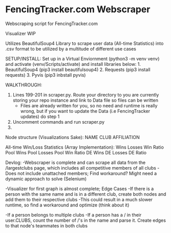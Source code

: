# FencingTracker.com Webscraper
Webscraping script for FencingTracker.com

Visualizer WIP

Utilizes BeautifulSoup4 Library to scrape user data (All-time Statistics) into .csv format to be utilized by a multitude of different use cases

SETUP/INSTALL:
Set up in a Virtual Enviornment (python3 -m venv venv) and activate (venv/Scripts/activate) and install libraries below:
    1. BeautifulSoup4 (pip3 install beautifulsoup4)
    2. Requests (pip3 install requests)
    3. Pyvis (pip3 inbstall pyvis)

WALKTHROUGH:
  1. Lines 199-201 in scraper.py. Route your directory to you are currently storing your repo instance and link to Data file so files can be written
      - Files are already written for you, so no need and runtime is really wrong, but if you want to update the Data (i.e FencingTracker updates) do step 1
  2. Uncomment commands and run scraper.py
  3.            


Node structure (Visualizations Sake):
  NAME
  CLUB AFFILIATION

  All-time Win/Loss Statistics (Array Implementation):
    Wins
    Losses
    Win Ratio
    Pool Wins
    Pool Losses
    Pool Win Ratio
    DE Wins
    DE Losses
    DE Ratio

Devlog:
-Webscraper is complete and can scrape all data from the /largestclubs page, which includes all competitive members of all clubs
  -Does not include unattached members; Find workaround? Might need a dynamic approach to solve (Selenium)

-Visualizer for first graph is almost complete; Edge Cases
  -If there is a person with the same name and is in a different club, create both nodes and add them to their respective clubs
    -This could result in a much slower runtime, so find a workaround and optimize (think about it)

  -If a person belongs to multiple clubs
    -If a person has a / in their user.CLUBS, count the number of /'s in the name and parse it. Create edges to that node's teammates in both clubs  
